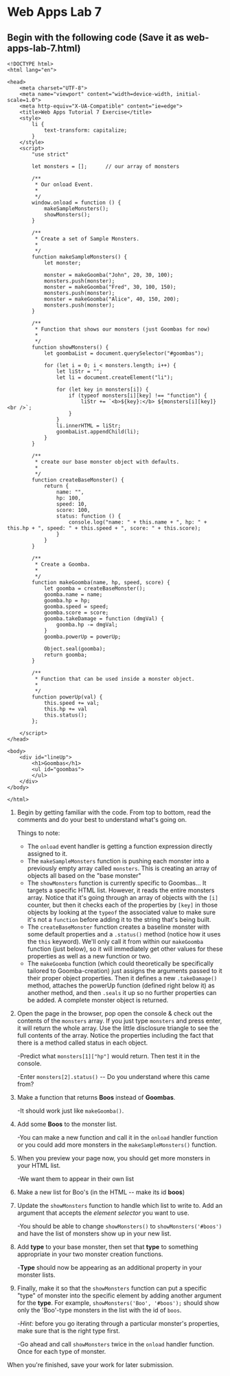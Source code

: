 # Web Apps Lab 7

## Begin with the following code (Save it as web-apps-lab-7.html)
```
<!DOCTYPE html>
<html lang="en">

<head>
    <meta charset="UTF-8">
    <meta name="viewport" content="width=device-width, initial-scale=1.0">
    <meta http-equiv="X-UA-Compatible" content="ie=edge">
    <title>Web Apps Tutorial 7 Exercise</title>
    <style>
        li {
            text-transform: capitalize;
        }
    </style>
    <script>
        "use strict"

        let monsters = [];      // our array of monsters

        /**
         * Our onload Event.
         * 
         */
        window.onload = function () {
            makeSampleMonsters();
            showMonsters();
        }

        /**
         * Create a set of Sample Monsters.
         * 
         */
        function makeSampleMonsters() {
            let monster;

            monster = makeGoomba("John", 20, 30, 100);
            monsters.push(monster);
            monster = makeGoomba("Fred", 30, 100, 150);
            monsters.push(monster);
            monster = makeGoomba("Alice", 40, 150, 200);
            monsters.push(monster);
        }

        /**
         * Function that shows our monsters (just Goombas for now)
         * 
         */
        function showMonsters() {
            let goombaList = document.querySelector("#goombas");

            for (let i = 0; i < monsters.length; i++) {
                let liStr = "";
                let li = document.createElement("li");

                for (let key in monsters[i]) {
                    if (typeof monsters[i][key] !== "function") {
                        liStr += `<b>${key}:</b> ${monsters[i][key]}<br />`;
                    }
                }
                li.innerHTML = liStr;
                goombaList.appendChild(li);
            }
        }

        /**
         * create our base monster object with defaults.
         * 
         */
        function createBaseMonster() {
            return {
                name: "",
                hp: 100,
                speed: 10,
                score: 100,
                status: function () {
                    console.log("name: " + this.name + ", hp: " + this.hp + ", speed: " + this.speed + ", score: " + this.score);
                }
            }
        }

        /**
         * Create a Goomba.
         * 
         */
        function makeGoomba(name, hp, speed, score) {
            let goomba = createBaseMonster();
            goomba.name = name;
            goomba.hp = hp;
            goomba.speed = speed;
            goomba.score = score;
            goomba.takeDamage = function (dmgVal) {
                goomba.hp -= dmgVal;
            }
            goomba.powerUp = powerUp;

            Object.seal(goomba);
            return goomba;
        }

        /**
         * Function that can be used inside a monster object.
         * 
         */
        function powerUp(val) {
            this.speed += val;
            this.hp += val
            this.status();
        };

    </script>
</head>

<body>
    <div id="lineUp">
        <h1>Goombas</h1>
        <ul id="goombas">
        </ul>
    </div>
</body>

</html>
```


1. Begin by getting familiar with the code.  From top to bottom, read the comments and do your best to understand what's going on.
		
	Things to note:
	- The `onload` event handler is getting a function expression directly assigned to it.
	- The `makeSampleMonsters` function is pushing each monster into a previously empty array called `monsters`.  This is creating an array of objects all based on the "base monster"
	- The `showMonsters` function is currently specific to Goombas... It targets a specific HTML list.  However, it reads the entire monsters array.  Notice that it's going through an array of objects with the `[i]` counter, but then it checks each of the properties by `[key]` in those objects by looking at the `typeof` the associated value to make sure it's not a `function` before adding it to the string that's being built.
	- The `createBaseMonster` function creates a baseline monster with some default properties and a `.status()` method (notice how it uses the `this` keyword).  We'll only call it from within our `makeGoomba` function (just below), so it will immediately get other values for these properties as well as a new function or two.
	- The `makeGoomba` function (which could theoretically be specifically tailored to Goomba-creation) just assigns the arguments passed to it their proper object properties.  Then it defines a new `.takeDamage()` method, attaches the powerUp function (defined right below it) as another method, and then `.seals` it up so no further properties can be added.  A complete monster object is returned.
			
2. Open the page in the browser, pop open the console & check out the contents of the `monsters` array.  If you just type `monsters` and press enter, it will return the whole array.  Use the little disclosure triangle to see the full contents of the array.  Notice the properties including the fact that there is a method called status in each object.
		
	-Predict what `monsters[1]["hp"]` would return.  Then test it in the console.

	-Enter `monsters[2].status()` -- Do you understand where this came from?
			
2. Make a function that returns **Boos** instead of **Goombas**. 

	-It should work just like `makeGoomba()`.
			
3. Add some **Boos** to the monster list.
		
	-You can make a new function and call it in the `onload` handler function or you could add more monsters in the `makeSampleMonsters()` function.

4. When you preview your page now, you should get more monsters in your HTML list.
			
	-We want them to appear in their own list

5. Make a new list for Boo's (in the HTML -- make its id **boos**) 
		
6. Update the `showMonsters` function to handle which list to write to. Add an argument that accepts the *element selector* you want to use.
		
	-You should be able to change `showMonsters()` to `showMonsters('#boos')` and have the list of monsters show up in your new list.
	
7. Add **type** to your base monster, then set that **type** to something appropriate in your two monster creation functions.
		
	-**Type** should now be appearing as an additional property in your monster lists.

8. Finally, make it so that the `showMonsters` function can put a specific "type" of monster into the specific element by adding another argument for the **type**.  For example, `showMonsters('Boo', '#boos');` should show only the 'Boo'-type monsters in the list with the id of `boos`.
		
	-*Hint:* before you go iterating through a particular monster's properties, make sure that is the right type first. 

	-Go ahead and call `showMonsters` twice in the `onload` handler function. Once for each type of monster.



When you're finished, save your work for later submission.
